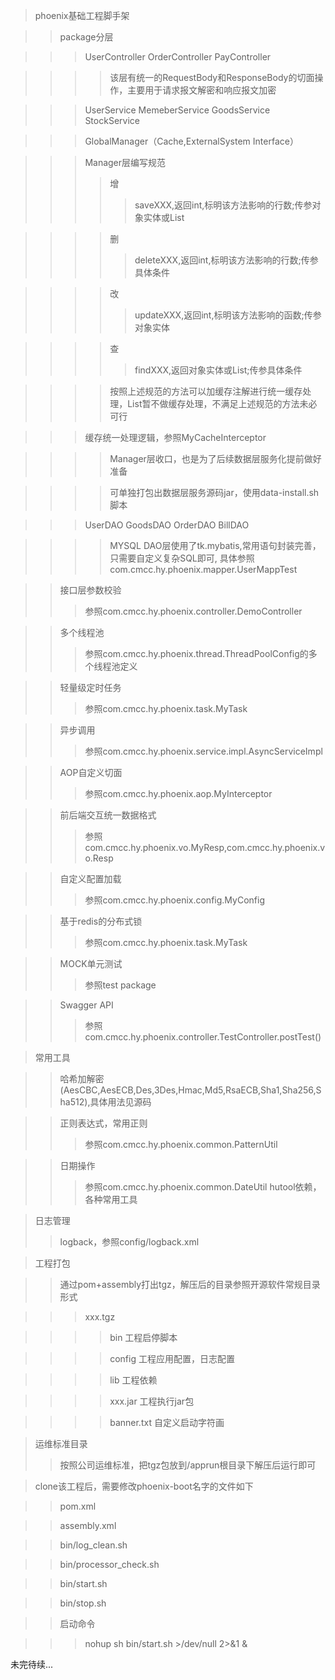> phoenix基础工程脚手架

>> package分层

>>> UserController OrderController PayController

>>>> 该层有统一的RequestBody和ResponseBody的切面操作，主要用于请求报文解密和响应报文加密

>>> UserService MemeberService GoodsService StockService

>>> GlobalManager（Cache,ExternalSystem Interface）

>>> Manager层编写规范
>>>> 增 
>>>>> saveXXX,返回int,标明该方法影响的行数;传参对象实体或List

>>>> 删
>>>>> deleteXXX,返回int,标明该方法影响的行数;传参具体条件

>>>> 改 
>>>>> updateXXX,返回int,标明该方法影响的函数;传参对象实体

>>>> 查
>>>>> findXXX,返回对象实体或List;传参具体条件

>>>> 按照上述规范的方法可以加缓存注解进行统一缓存处理，List暂不做缓存处理，不满足上述规范的方法未必可行

>>> 缓存统一处理逻辑，参照MyCacheInterceptor

>>>> Manager层收口，也是为了后续数据层服务化提前做好准备

>>>> 可单独打包出数据层服务源码jar，使用data-install.sh脚本

>>> UserDAO GoodsDAO OrderDAO BillDAO

>>>> MYSQL DAO层使用了tk.mybatis,常用语句封装完善，只需要自定义复杂SQL即可,              具体参照com.cmcc.hy.phoenix.mapper.UserMappTest

>> 接口层参数校验
>>> 参照com.cmcc.hy.phoenix.controller.DemoController

>> 多个线程池
>>> 参照com.cmcc.hy.phoenix.thread.ThreadPoolConfig的多个线程池定义

>> 轻量级定时任务
>>> 参照com.cmcc.hy.phoenix.task.MyTask

>> 异步调用
>>> 参照com.cmcc.hy.phoenix.service.impl.AsyncServiceImpl

>> AOP自定义切面
>>> 参照com.cmcc.hy.phoenix.aop.MyInterceptor

>> 前后端交互统一数据格式
>>> 参照com.cmcc.hy.phoenix.vo.MyResp,com.cmcc.hy.phoenix.vo.Resp

>> 自定义配置加载
>>> 参照com.cmcc.hy.phoenix.config.MyConfig

>> 基于redis的分布式锁
>>> 参照com.cmcc.hy.phoenix.task.MyTask

>> MOCK单元测试
>>> 参照test package

>> Swagger API
>>> 参照com.cmcc.hy.phoenix.controller.TestController.postTest()



> 常用工具

>> 哈希加解密(AesCBC,AesECB,Des,3Des,Hmac,Md5,RsaECB,Sha1,Sha256,Sha512),具体用法见源码

>> 正则表达式，常用正则
>>> 参照com.cmcc.hy.phoenix.common.PatternUtil

>> 日期操作
>>> 参照com.cmcc.hy.phoenix.common.DateUtil
>>> hutool依赖，各种常用工具

>日志管理
>>logback，参照config/logback.xml

> 工程打包

>> 通过pom+assembly打出tgz，解压后的目录参照开源软件常规目录形式

>>> xxx.tgz

>>>> bin        工程启停脚本

>>>> config     工程应用配置，日志配置

>>>> lib        工程依赖

>>>> xxx.jar    工程执行jar包

>>>> banner.txt 自定义启动字符画

> 运维标准目录
>> 按照公司运维标准，把tgz包放到/apprun根目录下解压后运行即可

> clone该工程后，需要修改phoenix-boot名字的文件如下

>> pom.xml

>> assembly.xml

>> bin/log_clean.sh

>> bin/processor_check.sh

>> bin/start.sh

>> bin/stop.sh

>> 启动命令

>>> nohup sh bin/start.sh >/dev/null 2>&1 &

未完待续...








